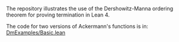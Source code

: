 The repository illustrates the use of the Dershowitz-Manna ordering theorem for proving termination in Lean 4. 

The code for two versions of Ackermann's functions is in: [DmExamples/Basic.lean](https://github.com/haitian-yuki/dmExamples/blob/master/DmExamples/Basic.lean)
